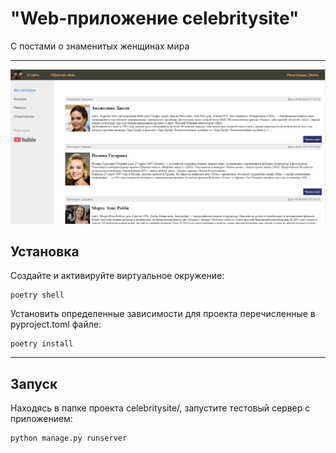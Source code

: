 # **"Web-приложение celebritysite"**

С постами о знаменитых женщинах мира
***
![image](celebritysite/media/womens.png)


## Установка
Создайте и активируйте виртуальное окружение:

```
poetry shell
```

Установить определенные зависимости для проекта перечисленные
в pyproject.toml файле:
```
poetry install
```
***

## Запуск
Находясь в папке проекта celebritysite/, запустите тестовый сервер с приложением:

```commandline
python manage.py runserver
```